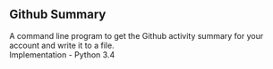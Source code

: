 <b><h2>Github Summary</h2></b>
A command line program to get the Github activity summary for your account and write it to a file.
<br>Implementation - Python 3.4
